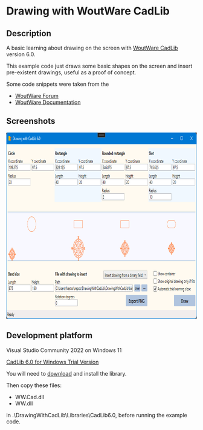 # Drawing with WoutWare CadLib

## Description

A basic learning about drawing on the screen with [WoutWare CadLib](https://www.woutware.com/) version 6.0.

This example code just draws some basic shapes on the screen and insert pre-existent drawings, useful as a proof of concept. 

Some code snippets were taken from the 
- [WoutWare Forum](https://www.woutware.com/forum)
- [WoutWare Documentation](https://www.woutware.com/doc/cadlib4.0/index.html)

## Screenshots

<div align="center">
  <img width="887" height="493" src="Assets/screenshot.png" alt="Screenshot">
</div>

## Development platform

Visual Studio Community 2022 on Windows 11

[CadLib 6.0 for Windows Trial Version](http://www.woutware.com/download/CadLib6.0TrialSetup.exe)

You will need to [download](http://www.woutware.com/download/CadLib6.0TrialSetup.exe) and install the library. 

Then copy these files:

- WW.Cad.dll
- WW.dll

in .\DrawingWithCadLib\Libraries\CadLib6.0, before running the example code.



